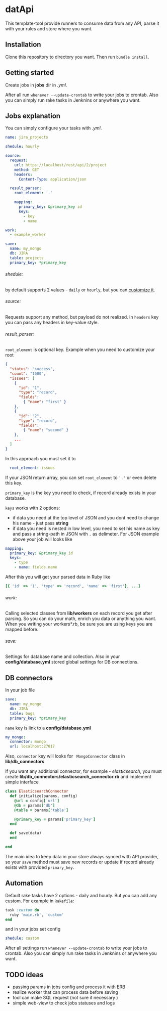 # datApi

This template-tool provide runners to consume data from any API, parse it with your rules and store where you want.

## Installation
Clone this repository to directory you want.
Then run `bundle install`.

## Getting started
Create jobs in __jobs__ dir in _.yml_.

After all run
`whenever --update-crontab`
to write your jobs to crontab.
Also you can simply run rake tasks in Jenknins or anywhere you want.

## Jobs explanation
You can simply configure your tasks with _.yml_.
```yml
name: jira_projects

shedule: hourly

source:
  request:
    url: https://localhost/rest/api/2/project
    method: GET
    headers:
      Content-Type: application/json

  result_parser:
    root_element: '.'

    mapping:
      primary_key: &primary_key id
      keys:
        - key
        - name

work:
  - example_worker

save:
  name: my_mongo
  db: JIRA
  table: projects
  primary_key: *primary_key
```
###### shedule:
by default supports 2 values - `daily` or `hourly`, but you can [customize it](#automation).

###### source:
Requests support any method, but payload do not realized.
In `headers` key you can pass any headers in key-value style.
###### result_parser:
`root_element` is optional key. Example when you need to customize your root
```json
{
  "status": "success",
  "count": "1000",
  "issues": [ 
    { 
      "id": "1",
      "type": "record",
      "fields":
        { "name": "first" }
    },
    {
      "id": "2",
      "type": "record",
      "fields":
        { "name": "second" }
    },
    ...
  ]
}
```
In this approach you must set it to
```yml
  root_element: issues
```
If your JSON return array, you can set `root_element` to `'.'` or even delete this key.

`primary_key` is the key you need to check, if record already exists in your database.

`keys` works with 2 options:
* if data you need at the top level of JSON and you dont need to change his name - just pass __string__
* if data you need is nested in low level, you need to set his name as key and pass a string-path in JSON with `.` as delimeter. For JSON example above your job will looks like
```yml
mapping:
  primary_key: &primary_key id
  keys:
    - type
    - name: fields.name

```
After this you will get your parsed data in Ruby like
```ruby
[{ 'id' => '1', 'type' => 'record', 'name' => 'first'}, ...]
```
###### work:
Calling selected classes from __lib/workers__ on each record you get after parsing.
So you can do your math, enrich you data or anything you want.
When you writing your workers*.rb, be sure you are using keys you are mapped before.
###### save:
Settings for database name and collection.
Also in your __config/database.yml__ stored global settings for DB connections.


## DB connectors

In your job file
```yml
save:
  name: my_mongo
  db: JIRA
  table: bugs
  primary_key: *primary_key
```
`name` key is link to a __config/database.yml__

```yml
my_mongo:
  connector: mongo
  url: localhost:27017
```
Also, `connector` key will looks for ` MongoConnector` class in __lib/db_connectors__

If you want any additional connector, for example - _elasticsearch_, you must create __lib/db_connectors/elasticsearch_connector.rb__ and implement simple interface
```ruby
class ElasticsearchConnector
  def initialize(params, config)
    @url = config['url']
    @db = params['db']
    @table = params['table']

    @primary_key = params['primary_key']
  end

  def save(data)
  end

end
```
The main idea to keep data in your store always synced with API provider, so your `save` method must save new records or update if record already exists with provided `primary_key`.

## <a name="automation"></a>Automation
Default rake tasks have 2 options - daily and hourly. But you can add any custom. For example in `Rakefile`:
```ruby
task :custom do
  ruby 'main.rb', 'custom'
end
```
and in your jobs set config
```yml
shedule: custom
```
After all settings run
`whenever --update-crontab`
to write your jobs to crontab.
Also you can simply run rake tasks in Jenknins or anywhere you want.

## TODO ideas
* passing params in jobs config and process it with ERB
* realize worker that can process data before saving
* tool can make SQL request (not sure it necessary )
* simple web-view to check jobs statuses and logs
